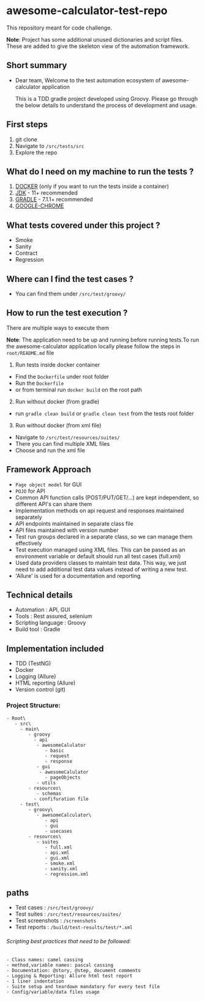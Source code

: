 # awesome-calculator-test-repo

This repository meant for code challenge.

**Note**: Project has some additional unused dictionaries and script files. These are added to give the skeleton view of the automation framework.

## Short summary
- Dear team, Welcome to the test automation ecosystem of awesome-calculator application
  
  This is a TDD gradle project developed using Groovy. Please go through the below details to understand the process of development and usage.

## First steps
1. git clone 
2. Navigate to `/src/tests/src`
3. Explore the repo

## What do I need on my machine to run the tests ?
1. [DOCKER](https://www.docker.com/)  (only if you want to run the tests inside a container)
2. [JDK](https://www.oracle.com/java/technologies/javase-downloads.html) - 11+ recommended
3. [GRADLE](https://gradle.org/) - 7.1.1+ recommended
4. [GOOGLE-CHROME](https://www.google.com/chrome/)

## What tests covered under this project ?
- Smoke
- Sanity
- Contract
- Regression

## Where can I find the test cases ?
- You can find them under `/src/test/groovy/`

## How to run the test execution ?
There are multiple ways to execute them

**Note**: The application need to be up and running before running tests.To run the awesome-calculator application locally please follow the steps in `root/README.md` file

1. Run tests inside docker container
  - Find the `Dockerfile` under root folder
  - Run the `Dockerfile`
  - or from terminal run `docker build` on the root path

2. Run without docker (from gradle)
  - run `gradle clean build` or `gradle clean test` from the tests root folder

3. Run without docker (from xml file)
  - Navigate to `/src/test/resources/suites/`
  - There you can find multiple XML files
  - Choose and run the xml file

## Framework Approach
- `Page object model` for GUI
- `POJO` for API
- Common API function calls (POST/PUT/GET/...)  are kept independent, so different API's can share them
- Implementation methods on api request and responses maintained separately
- API endpoints maintained in separate class file
- API files maintained with version number
- Test run groups declared in a separate class, so we can manage them effectively
- Test execution managed using XML files. This can be passed as an environment variable or default should run all test cases (full.xml)
- Used data providers classes to maintain test data. This way, we just need to add additional test data values instead of writing a new test.
- 'Allure' is used for a documentation and reporting

## Technical details

- Automation          : API, GUI
- Tools               : Rest assured, selenium
- Scripting language  : Groovy
- Build tool          : Gradle

## Implementation included
- TDD (TestNG)
- Docker
- Logging (Allure)
- HTML reporting (Allure)
- Version control (git)

### Project Structure:

    - Root\
       - src\
         - main\
            - groovy
              - api
               - awesomeCalulator
                  - basic
                  - request
                  - response
               - gui
                - awesomeCalulator
                  - pageObjects
               - utils             
            - resources\
               - schemas
              - confifuration file
         - test\
            - groovy\
               - awesomeCalculator\
                  - api
                  - gui
                  - usecases
            - resources\
               - suites
                  - full.xml
                  - api.xml
                  - gui.xml
                  - smoke.xml
                  - sanity.xml
                  - regression.xml
                  
## paths
 - Test cases       : `/src/test/groovy/`
 - Test suites      : `/src/test/resources/suites/`
 - Test screenshots : `/screenshots`
 - Test reports     : `/build/test-results/test/*.xml`

###### Scripting best practices that need to be followed:
    - Class names: camel cassing
    - method,variable names: pascal cassing
	- Documentation: @story, @step, document comments
	- Logging & Reporting: Allure html test report
	- 1 liner indentation
	- Suite setup and teardown mandatory for every test file
	- Config/variable/data files usage
